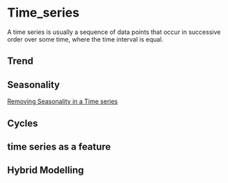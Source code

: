 # Time_series
A time series is usually a sequence of data points that occur in successive order over some time, where the time interval is equal.
## Trend

## Seasonality
[Removing Seasonality in a Time series](https://sirwilliam254.github.io/Time_series----Python-R----/DEseasonalizing_py.html)

## Cycles

## time series as a feature

## Hybrid Modelling
